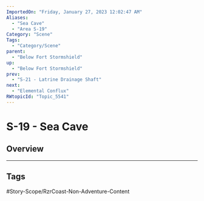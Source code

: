 ```yaml
---
ImportedOn: "Friday, January 27, 2023 12:02:47 AM"
Aliases:
  - "Sea Cave"
  - "Area S-19"
Category: "Scene"
Tags:
  - "Category/Scene"
parent:
  - "Below Fort Stormshield"
up:
  - "Below Fort Stormshield"
prev:
  - "S-21 - Latrine Drainage Shaft"
next:
  - "Elemental Conflux"
RWtopicId: "Topic_5541"
---
```

# S-19 - Sea Cave
## Overview

---
## Tags
#Story-Scope/RzrCoast-Non-Adventure-Content

